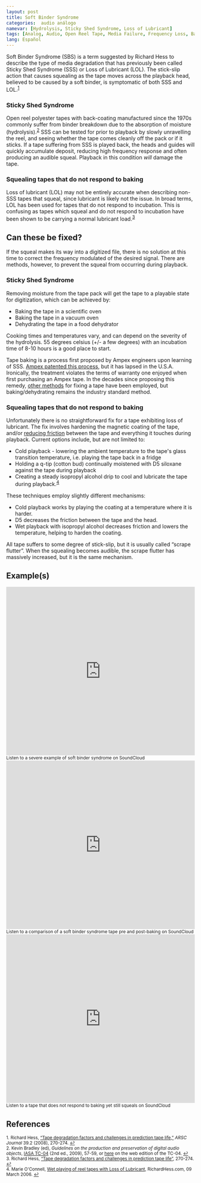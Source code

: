 ```yaml
---
layout: post
title: Soft Binder Syndrome
categories:  audio análogo
namevar: [Hydrolysis, Sticky Shed Syndrome, Loss of Lubricant]
tags: [Analog, Audio, Open Reel Tape, Media Failure, Frequency Loss, Baking, Common Artifacts]
lang: Español
---
```


Soft Binder Syndrome (SBS) is a term suggested by Richard Hess to describe the type of media degradation that has previously been called Sticky Shed Syndrome (SSS) or Loss of Lubricant (LOL). The stick-slip action that causes squealing as the tape moves across the playback head, believed to be caused by a soft binder, is symptomatic of both SSS and LOL.<sup><a href="#fn1" id="ref1">1</a></sup>

### Sticky Shed Syndrome

Open reel polyester tapes with back-coating manufactured since the 1970s commonly suffer from binder breakdown due to the absorption of moisture (hydrolysis).<sup><a href="#fn2" id="ref2">2</a></sup> SSS can be tested for prior to playback by slowly unravelling the reel, and seeing whether the tape comes cleanly off the pack or if it sticks. If a tape suffering from SSS is played back, the heads and guides will quickly accumulate deposit, reducing high frequency response and often producing an audible squeal. Playback in this condition _will_ damage the tape.

### Squealing tapes that do not respond to baking

Loss of lubricant (LOL) may not be entirely accurate when describing non-SSS tapes that squeal, since lubricant is likely not the issue. In broad terms, LOL has been used for tapes that do not respond to incubation. This is confusing as tapes which squeal and do not respond to incubation have been shown to be carrying a normal lubricant load.<sup><a href="#fn3" id="ref3">3</a></sup>

## Can these be fixed?

If the squeal makes its way into a digitized file, there is no solution at this time to correct the frequency modulated of the desired signal. There are methods, however, to prevent the squeal from occurring during playback.

### Sticky Shed Syndrome

Removing moisture from the tape pack will get the tape to a playable state for digitization, which can be achieved by:

* Baking the tape in a scientific oven
* Baking the tape in a vacuum oven
* Dehydrating the tape in a food dehydrator

Cooking times and temperatures vary, and can depend on the severity of the hydrolysis. 55 degrees celsius (+/- a few degrees) with an incubation time of 8-10 hours is a good place to start.

Tape baking is a process first proposed by Ampex engineers upon learning of SSS. [Ampex patented this process](http://www.richardhess.net/restoration_notes/USP5236790.pdf), but it has lapsed in the U.S.A. Ironically, the treatment violates the terms of warranty one enjoyed when first purchasing an Ampex tape.  In the decades since proposing this remedy, [other methods](http://www.rezerex.com/thestickyshedsolution.html) for fixing a tape have been employed, but baking/dehydrating remains the industry standard method.

### Squealing tapes that do not respond to baking

Unfortunately there is no straightforward fix for a tape exhibiting loss of lubricant. The fix involves hardening the magnetic coating of the tape, and/or [reducing friction](http://arsc-aaa.invisionzone.com/forums/index.php?showtopic=481) between the tape and everything it touches during playback. Current options include, but are not limited to:

* Cold playback - lowering the ambient temperature to the tape's glass transition temperature, i.e. playing the tape back in a fridge
* Holding a q-tip (cotton bud) continually moistened with D5 siloxane against the tape during playback
* Creating a steady isopropyl alcohol drip to cool and lubricate the tape during playback.<sup><a href="#fn4" id="ref4">4</a></sup>

These techniques employ slightly different mechanisms:

* Cold playback works by playing the coating at a temperature where it is harder.
* D5 decreases the friction between the tape and the head.
* Wet playback with isopropyl alcohol decreases friction and lowers the temperature, helping to harden the coating.

All tape suffers to some degree of stick-slip, but it is usually called “scrape flutter”. When the squealing becomes audible, the scrape flutter has massively increased, but it is the same mechanism.

## Example(s)

<iframe width="100%" height="450" scrolling="no" frameborder="no" src="https://w.soundcloud.com/player/?url=https%3A//api.soundcloud.com/tracks/96926569&amp;auto_play=false&amp;hide_related=false&amp;show_comments=true&amp;show_user=true&amp;show_reposts=false&amp;visual=true"></iframe><sub>Listen to a severe example of soft binder syndrome on SoundCloud</sub>

<iframe width="100%" height="450" scrolling="no" frameborder="no" src="https://w.soundcloud.com/player/?url=https%3A//api.soundcloud.com/tracks/96926974&amp;auto_play=false&amp;hide_related=false&amp;show_comments=true&amp;show_user=true&amp;show_reposts=false&amp;visual=true"></iframe><sub>Listen to a comparison of a soft binder syndrome tape pre and post-baking on SoundCloud</sub>

<iframe width="100%" height="450" scrolling="no" frameborder="no" src="https://w.soundcloud.com/player/?url=https%3A//api.soundcloud.com/tracks/96927263&amp;auto_play=false&amp;hide_related=false&amp;show_comments=true&amp;show_user=true&amp;show_reposts=false&amp;visual=true"></iframe><sub>Listen to a tape that does not respond to baking yet still squeals on SoundCloud</sub>

## References

<sup id="fn1">1. Richard Hess, [“Tape degradation factors and challenges in prediction tape life,”](http://www.richardhess.com/tape/history/HESS_Tape_Degradation_ARSC_Journal_39-2.pdf) _ARSC Journal_ 39.2 (2008), 270-274. <a href="#ref1" title="Jump back to footnote 1 in the text.">↩</a></sup>   
<sup id="fn2">2. Kevin Bradley (ed), _Guidelines on the production and preservation of digital audio objects_, [IASA TC-04](http://www.iasa-web.org/tc04/audio-preservation) (2nd ed., 2009), 57-59, or [here](http://www.iasa-web.org/tc04/magnetic-tapes-cleaning-and-carrier-restoration) on the web edition of the TC-04. <a href="#ref2" title="Jump back to footnote 2 in the text.">↩</a></sup>  
<sup id="fn3">3. Richard Hess, [“Tape degradation factors and challenges in prediction tape life”](http://www.richardhess.com/tape/history/HESS_Tape_Degradation_ARSC_Journal_39-2.pdf), 270-274. <a href="#ref3" title="Jump back to footnote 3 in the text.">↩</a></sup>  
<sup id="fn4">4. Marie O'Connell, [Wet playing of reel tapes with Loss of Lubricant](http://richardhess.com/notes/2006/03/09/wet-playing-of-reel-tapes-with-loss-of-lubricant-a-guest-article-by-marie-oconnell), RichardHess.com, 09 March 2006. <a href="#ref4" title="Jump back to footnote 4 in the text.">↩</a></sup> 
